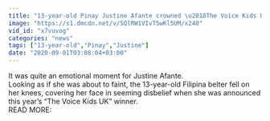 ```yaml
---
title: "13-year-old Pinay Justine Afante crowned \u2018The Voice Kids UK 2020\u2019 champ"
image: "https://s1.dmcdn.net/v/SQlRW1VIvT5wKl5UM/x240"
vid_id: "x7vuvog"
categories: "news"
tags: ["13-year-old","Pinay","Justine"]
date: "2020-09-01T03:08:04+03:00"
---
```

It was quite an emotional moment for Justine Afante.  <br>Looking as if she was about to faint, the 13-year-old Filipina belter fell on her knees, covering her face in seeming disbelief when she was announced this year’s “The Voice Kids UK” winner.  <br>READ MORE: 
